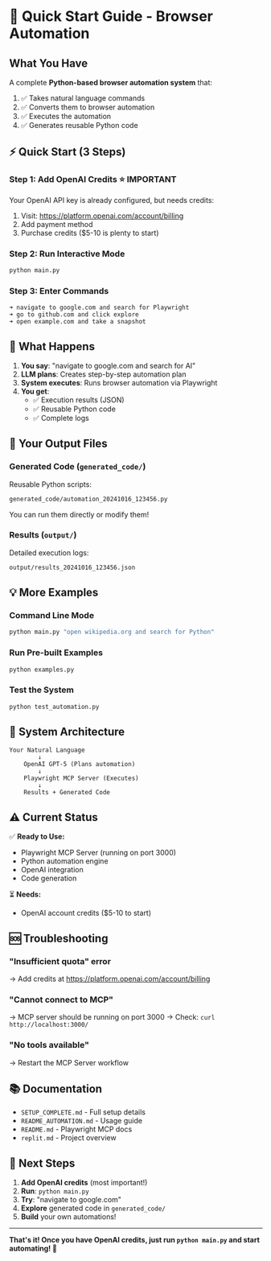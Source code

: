 # 🚀 Quick Start Guide - Browser Automation

## What You Have

A complete **Python-based browser automation system** that:
1. ✅ Takes natural language commands
2. ✅ Converts them to browser automation
3. ✅ Executes the automation
4. ✅ Generates reusable Python code

## ⚡ Quick Start (3 Steps)

### Step 1: Add OpenAI Credits ⭐ IMPORTANT
Your OpenAI API key is already configured, but needs credits:

1. Visit: https://platform.openai.com/account/billing
2. Add payment method
3. Purchase credits ($5-10 is plenty to start)

### Step 2: Run Interactive Mode
```bash
python main.py
```

### Step 3: Enter Commands
```
➜ navigate to google.com and search for Playwright
➜ go to github.com and click explore
➜ open example.com and take a snapshot
```

## 📖 What Happens

1. **You say**: "navigate to google.com and search for AI"
2. **LLM plans**: Creates step-by-step automation plan
3. **System executes**: Runs browser automation via Playwright
4. **You get**:
   - ✅ Execution results (JSON)
   - ✅ Reusable Python code
   - ✅ Complete logs

## 📂 Your Output Files

### Generated Code (`generated_code/`)
Reusable Python scripts:
```bash
generated_code/automation_20241016_123456.py
```
You can run them directly or modify them!

### Results (`output/`)
Detailed execution logs:
```bash
output/results_20241016_123456.json
```

## 💡 More Examples

### Command Line Mode
```bash
python main.py "open wikipedia.org and search for Python"
```

### Run Pre-built Examples
```bash
python examples.py
```

### Test the System
```bash
python test_automation.py
```

## 🔧 System Architecture

```
Your Natural Language
        ↓
    OpenAI GPT-5 (Plans automation)
        ↓
    Playwright MCP Server (Executes)
        ↓
    Results + Generated Code
```

## ⚠️ Current Status

✅ **Ready to Use:**
- Playwright MCP Server (running on port 3000)
- Python automation engine
- OpenAI integration
- Code generation

⏳ **Needs:**
- OpenAI account credits ($5-10 to start)

## 🆘 Troubleshooting

### "Insufficient quota" error
→ Add credits at https://platform.openai.com/account/billing

### "Cannot connect to MCP"
→ MCP server should be running on port 3000
→ Check: `curl http://localhost:3000/`

### "No tools available"
→ Restart the MCP Server workflow

## 📚 Documentation

- `SETUP_COMPLETE.md` - Full setup details
- `README_AUTOMATION.md` - Usage guide
- `README.md` - Playwright MCP docs
- `replit.md` - Project overview

## 🎯 Next Steps

1. **Add OpenAI credits** (most important!)
2. **Run**: `python main.py`
3. **Try**: "navigate to google.com"
4. **Explore** generated code in `generated_code/`
5. **Build** your own automations!

---

**That's it! Once you have OpenAI credits, just run `python main.py` and start automating! 🎉**
